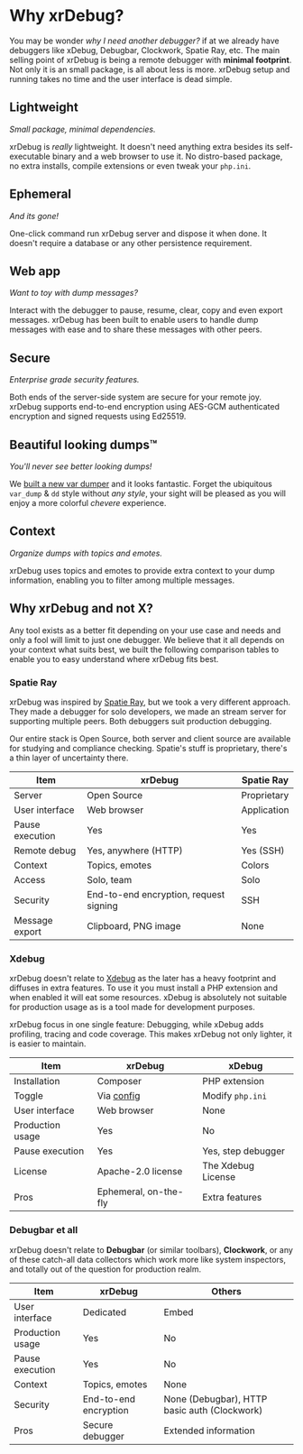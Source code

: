 # Why xrDebug?

You may be wonder *why I need another debugger?* if at we already have debuggers like xDebug, Debugbar, Clockwork, Spatie Ray, etc. The main selling point of xrDebug is being a remote debugger with **minimal footprint**. Not only it is an small package, is all about less is more. xrDebug setup and running takes no time and the user interface is dead simple.

## Lightweight

*Small package, minimal dependencies.*

xrDebug is *really* lightweight. It doesn't need anything extra besides its self-executable binary and a web browser to use it. No distro-based package, no extra installs, compile extensions or even tweak your `php.ini`.

## Ephemeral

*And its gone!*

One-click command run xrDebug server and dispose it when done. It doesn't require a database or any other persistence requirement.

## Web app

*Want to toy with dump messages?*

Interact with the debugger to pause, resume, clear, copy and even export messages. xrDebug has been built to enable users to handle dump messages with ease and to share these messages with other peers.

## Secure

*Enterprise grade security features.*

Both ends of the server-side system are secure for your remote joy. xrDebug supports end-to-end encryption using AES-GCM authenticated encryption and signed requests using Ed25519.

## Beautiful looking dumps™️

*You'll never see better looking dumps!*

We [built a new var dumper](https://chevere.org/packages/var-dump.html) and it looks fantastic. Forget the ubiquitous `var_dump` & `dd` style without *any style*, your sight will be pleased as you will enjoy a more colorful *chevere* experience.

## Context

*Organize dumps with topics and emotes.*

xrDebug uses topics and emotes to provide extra context to your dump information, enabling you to filter among multiple messages.

## Why xrDebug and not X?

Any tool exists as a better fit depending on your use case and needs and only a fool will limit to just one debugger. We believe that it all depends on your context what suits best, we built the following comparison tables to enable you to easy understand where xrDebug fits best.

### Spatie Ray

xrDebug was inspired by [Spatie Ray](https://myray.app/), but we took a very different approach. They made a debugger for solo developers, we made an stream server for supporting multiple peers. Both debuggers suit production debugging.

Our entire stack is Open Source, both server and client source are available for studying and compliance checking. Spatie's stuff is proprietary, there's a thin layer of uncertainty there.

| Item            | xrDebug                                | Spatie Ray  |
| --------------- | -------------------------------------- | ----------- |
| Server          | Open Source                            | Proprietary |
| User interface  | Web browser                            | Application |
| Pause execution | Yes                                    | Yes         |
| Remote debug    | Yes, anywhere (HTTP)                   | Yes (SSH)   |
| Context         | Topics, emotes                         | Colors      |
| Access          | Solo, team                             | Solo        |
| Security        | End-to-end encryption, request signing | SSH         |
| Message export  | Clipboard, PNG image                   | None        |

### Xdebug

xrDebug doesn't relate to [Xdebug](https://xdebug.org/) as the later has a heavy footprint and diffuses in extra features. To use it you must install a PHP extension and when enabled it will eat some resources. xDebug is absolutely not suitable for production usage as is a tool made for development purposes.

xrDebug focus in one single feature: Debugging, while xDebug adds profiling, tracing and code coverage. This makes xrDebug not only lighter, it is easier to maintain.

| Item             | xrDebug                                  | xDebug             |
| ---------------- | ---------------------------------------- | ------------------ |
| Installation     | Composer                                 | PHP extension      |
| Toggle           | Via [config](../configuration/README.md) | Modify `php.ini`   |
| User interface   | Web browser                              | None               |
| Production usage | Yes                                      | No                 |
| Pause execution  | Yes                                      | Yes, step debugger |
| License          | Apache-2.0 license                       | The Xdebug License |
| Pros             | Ephemeral, on-the-fly                    | Extra features     |

### Debugbar et all

xrDebug doesn't relate to **Debugbar** (or similar toolbars), **Clockwork**, or any of these catch-all data collectors which work more like system inspectors, and totally out of the question for production realm.

| Item             | xrDebug               | Others                                       |
| ---------------- | --------------------- | -------------------------------------------- |
| User interface   | Dedicated             | Embed                                        |
| Production usage | Yes                   | No                                           |
| Pause execution  | Yes                   | No                                           |
| Context          | Topics, emotes        | None                                         |
| Security         | End-to-end encryption | None (Debugbar), HTTP basic auth (Clockwork) |
| Pros             | Secure debugger       | Extended information                         |
